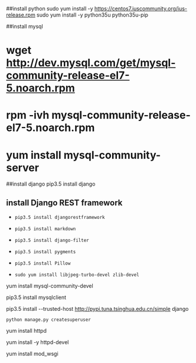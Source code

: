 
##install python
sudo yum install -y https://centos7.iuscommunity.org/ius-release.rpm
sudo yum install -y python35u python35u-pip

 ##install mysql	
# wget http://dev.mysql.com/get/mysql-community-release-el7-5.noarch.rpm
# rpm -ivh mysql-community-release-el7-5.noarch.rpm
# yum install mysql-community-server

##install django
pip3.5 install django  

## install Django REST framework
- `pip3.5 install djangorestframework`
- `pip3.5 install markdown`
- `pip3.5 install django-filter`
- `pip3.5 install pygments`
- `pip3.5 install Pillow`


- `sudo yum install libjpeg-turbo-devel zlib-devel`


yum install mysql-community-devel

pip3.5 install mysqlclient


pip3.5 install --trusted-host http://pypi.tuna.tsinghua.edu.cn/simple django


`python manage.py createsuperuser `



yum install httpd

yum install -y httpd-devel

yum install mod_wsgi
